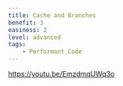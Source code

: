 ```yaml
---
title: Cache and Branches
benefit: 3
easiness: 2
level: advanced
tags:
    - Performant Code
---
```





https://youtu.be/EmzdmqUWq3o